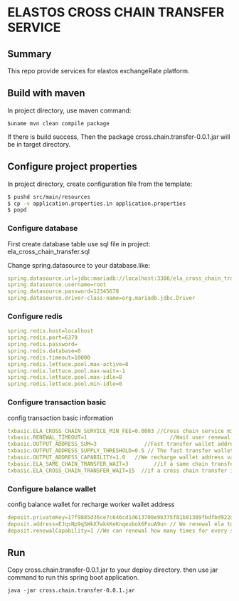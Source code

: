 ELASTOS CROSS CHAIN TRANSFER SERVICE
==============

## Summary

This repo provide services for elastos exchangeRate platform.

## Build with maven

In project directory, use maven command:
```Shell
$uname mvn clean compile package
```
If there is build success, Then the package cross.chain.transfer-0.0.1.jar will be in target directory.

## Configure project properties
In project directory, create configuration file from the template:

```bash
$ pushd src/main/resources
$ cp -v application.properties.in application.properties
$ popd
```

### Configure database
First create database table use sql file in project: ela_cross_chain_transfer.sql

Change spring.datasource to your database.like:
```yaml
spring.datasource.url=jdbc:mariadb://localhost:3306/ela_cross_chain_transfer?useUnicode=true&characterEncoding=UTF-8&useSSL=false
spring.datasource.username=root
spring.datasource.password=12345678
spring.datasource.driver-class-name=org.mariadb.jdbc.Driver
```

### Configure redis 

```yaml
spring.redis.host=localhost
spring.redis.port=6379
spring.redis.password=
spring.redis.database=0
spring.redis.timeout=10000
spring.redis.lettuce.pool.max-active=8
spring.redis.lettuce.pool.max-wait=-1
spring.redis.lettuce.pool.max-idle=8
spring.redis.lettuce.pool.min-idle=0
```


### Configure transaction basic
config transaction basic information

```yaml
txbasic.ELA_CROSS_CHAIN_SERVICE_MIN_FEE=0.0003 //Cross chain service min fee per time.
txbasic.RENEWAL_TIMEOUT=1                          //Wait user renewal time out (hour)
txbasic.OUTPUT_ADDRESS_SUM=3               //Fast transfer wallet address number.
txbasic.OUTPUT_ADDRESS_SUPPLY_THRESHOLD=0.5 // The fast transfer wallet address value is less than this value, we recharge it.
txbasic.OUTPUT_ADDRESS_CAPABILITY=1.0   //We recharge wallet address value
txbasic.ELA_SAME_CHAIN_TRANSFER_WAIT=3        //if a same chain transfer is send to node, we wait time for it on chain block. (minutes)
txbasic.ELA_CROSS_CHAIN_TRANSFER_WAIT=15  //if a cross chain transfer is send to node, we wait for it on chain block. (minutes)
```

### Configure balance wallet 
config balance wallet for recharge worker wallet address

```yaml
deposit.privateKey=17f9885d36ce7c646cd1d613708e9b375f81b81309fbdfbd922d0cd72faadb1b
deposit.address=EJqsNp9qSWkX7wkkKeKnqeubok6FxuA9un // We renewal ela to this wallet address for whole system.
deposit.renewalCapability=1 //We can renewal how many times for every same chain worker wallet address
```

## Run

Copy cross.chain.transfer-0.0.1.jar to your deploy directory.
then use jar command to run this spring boot application.

```shell
java -jar cross.chain.transfer-0.0.1.jar 
```

